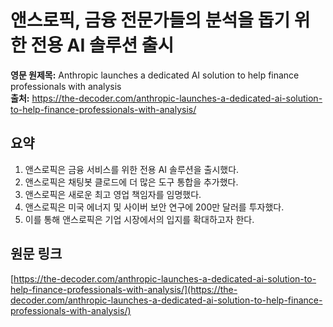 # 앤스로픽, 금융 전문가들의 분석을 돕기 위한 전용 AI 솔루션 출시

**영문 원제목:** Anthropic launches a dedicated AI solution to help finance professionals with analysis  
**출처:** https://the-decoder.com/anthropic-launches-a-dedicated-ai-solution-to-help-finance-professionals-with-analysis/

## 요약
1. 앤스로픽은 금융 서비스를 위한 전용 AI 솔루션을 출시했다.
2. 앤스로픽은 채팅봇 클로드에 더 많은 도구 통합을 추가했다.
3. 앤스로픽은 새로운 최고 영업 책임자를 임명했다.
4. 앤스로픽은 미국 에너지 및 사이버 보안 연구에 200만 달러를 투자했다.
5. 이를 통해 앤스로픽은 기업 시장에서의 입지를 확대하고자 한다.

## 원문 링크
[https://the-decoder.com/anthropic-launches-a-dedicated-ai-solution-to-help-finance-professionals-with-analysis/](https://the-decoder.com/anthropic-launches-a-dedicated-ai-solution-to-help-finance-professionals-with-analysis/)
